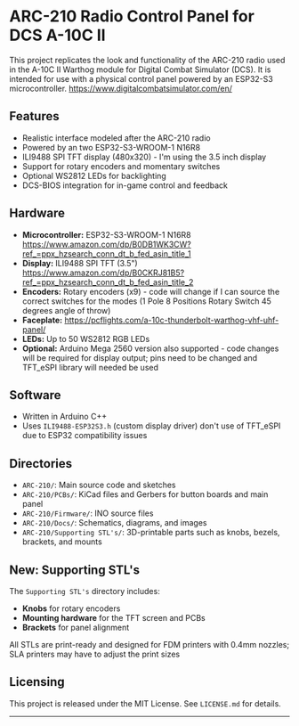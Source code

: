 # ARC-210 Radio Control Panel for DCS A-10C II

This project replicates the look and functionality of the ARC-210 radio used in the A-10C II Warthog module for Digital Combat Simulator (DCS). It is intended for use with a physical control panel powered by an ESP32-S3 microcontroller. https://www.digitalcombatsimulator.com/en/
## Features

- Realistic interface modeled after the ARC-210 radio
- Powered by an two ESP32-S3-WROOM-1 N16R8
- ILI9488 SPI TFT display (480x320) - I'm using the 3.5 inch display
- Support for rotary encoders and momentary switches
- Optional WS2812 LEDs for backlighting
- DCS-BIOS integration for in-game control and feedback

## Hardware

- **Microcontroller:** ESP32-S3-WROOM-1 N16R8 
    https://www.amazon.com/dp/B0DB1WK3CW?ref_=ppx_hzsearch_conn_dt_b_fed_asin_title_1
- **Display:** ILI9488 SPI TFT (3.5") 
    https://www.amazon.com/dp/B0CKRJ81B5?ref_=ppx_hzsearch_conn_dt_b_fed_asin_title_2
- **Encoders:** Rotary encoders (x9) - code will change if I can source the correct switches for the modes (1 Pole 8 Positions Rotary Switch 45 degrees angle of throw)
- **Faceplate:** https://pcflights.com/a-10c-thunderbolt-warthog-vhf-uhf-panel/ 
- **LEDs:** Up to 50 WS2812 RGB LEDs
- **Optional:** Arduino Mega 2560 version also supported - code changes will be required for display output; pins need to be changed and TFT_eSPI library will needed be used

## Software

- Written in Arduino C++
- Uses `ILI9488-ESP32S3.h` (custom display driver) don't use of TFT_eSPI due to ESP32 compatibility issues

## Directories

- `ARC-210/`: Main source code and sketches
- `ARC-210/PCBs/`: KiCad files and Gerbers for button boards and main panel
- `ARC-210/Firmware/`: INO source files
- `ARC-210/Docs/`: Schematics, diagrams, and images
- `ARC-210/Supporting STL's/`: 3D-printable parts such as knobs, bezels, brackets, and mounts

## New: Supporting STL's

The `Supporting STL's` directory includes:
- **Knobs** for rotary encoders
- **Mounting hardware** for the TFT screen and PCBs
- **Brackets** for panel alignment

All STLs are print-ready and designed for FDM printers with 0.4mm nozzles; SLA printers may have to adjust the print sizes

## Licensing

This project is released under the MIT License. See `LICENSE.md` for details.

---

